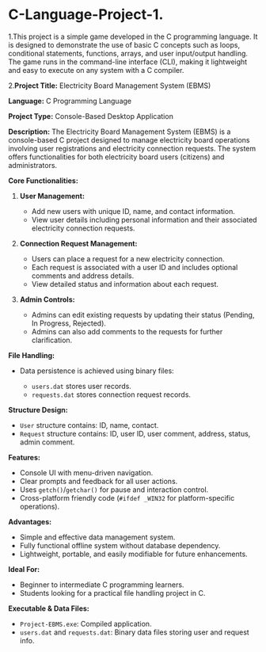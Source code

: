 # C-Language-Project-1.

1.This project is a simple game developed in the C programming language. It is designed to demonstrate the use of basic C concepts such as loops, conditional statements, functions, arrays, and user input/output handling. The game runs in the command-line interface (CLI), making it lightweight and easy to execute on any system with a C compiler.

2.**Project Title:** Electricity Board Management System (EBMS)

**Language:** C Programming Language

**Project Type:** Console-Based Desktop Application

**Description:**
The Electricity Board Management System (EBMS) is a console-based C project designed to manage electricity board operations involving user registrations and electricity connection requests. The system offers functionalities for both electricity board users (citizens) and administrators.

**Core Functionalities:**

1. **User Management:**

   * Add new users with unique ID, name, and contact information.
   * View user details including personal information and their associated electricity connection requests.

2. **Connection Request Management:**

   * Users can place a request for a new electricity connection.
   * Each request is associated with a user ID and includes optional comments and address details.
   * View detailed status and information about each request.

3. **Admin Controls:**

   * Admins can edit existing requests by updating their status (Pending, In Progress, Rejected).
   * Admins can also add comments to the requests for further clarification.

**File Handling:**

* Data persistence is achieved using binary files:

  * `users.dat` stores user records.
  * `requests.dat` stores connection request records.

**Structure Design:**

* `User` structure contains: ID, name, contact.
* `Request` structure contains: ID, user ID, user comment, address, status, admin comment.

**Features:**

* Console UI with menu-driven navigation.
* Clear prompts and feedback for all user actions.
* Uses `getch()`/`getchar()` for pause and interaction control.
* Cross-platform friendly code (`#ifdef _WIN32` for platform-specific operations).

**Advantages:**

* Simple and effective data management system.
* Fully functional offline system without database dependency.
* Lightweight, portable, and easily modifiable for future enhancements.

**Ideal For:**

* Beginner to intermediate C programming learners.
* Students looking for a practical file handling project in C.

**Executable & Data Files:**

* `Project-EBMS.exe`: Compiled application.
* `users.dat` and `requests.dat`: Binary data files storing user and request info.
